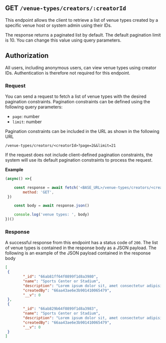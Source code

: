## GET `/venue-types/creators/:creatorId`

This endpoint allows the client to retrieve a list of venue types created by a specific venue host or system admin using their IDs. 

The response returns a paginated list by default. The default pagination limit is 10. You can change this value using query parameters.


## Authorization
All users, including anonymous users, can view venue types using creator IDs. Authentication is therefore not required for this endpoint.

### Request
You can send a request to fetch a list of venue types with the desired pagination constraints. Pagination constraints can be defined using the following query parameters:

- `page`: number
- `limit`: number

Pagination constraints can be included in the URL as shown in the following URL

```t
/venue-types/creators/<creatorId>?page=2&&limit=21
```

If the request does not include client-defined pagination constraints, the system will use its default pagination constraints to process the request.

**Example**

```javascript
(async() =>{

    const response = await fetch('<BASE_URL>/venue-types/creators/<creatorId>?page=2&&limit=21', {
        method: 'GET',
 })

    const body = await response.json()

    console.log('venue types: ', body)
})()
 ```

### Response
A successful response from this endpoint has a status code of `200`. The list of venue types is contained in the response body as a JSON payload. The following is an example of the JSON payload contained in the response body

```json
[
 {
        "_id": "66ab81ff64f0899f1d8a3980",
        "name": "Sports Center or Stadium",
        "description": "Lorem ipsum dolor sit, amet consectetur adipisicing elit. Maiores libero illo praesentium autem nesciunt consectetur repudiandae omnis eum similique in, quas rerum. Eveniet, possimus doloremque?",
        "createdBy": "66aa43ae6e3b901410065479",
        "__v": 0
 },
 {
        "_id": "66ab829b64f0899f1d8a3983",
        "name": "Sports Center or Stadium",
        "description": "Lorem ipsum dolor sit, amet consectetur adipisicing elit. Maiores libero illo praesentium autem nesciunt consectetur repudiandae omnis eum similique in, quas rerum. Eveniet, possimus doloremque?",
        "createdBy": "66aa43ae6e3b901410065479",
        "__v": 0
 }
]
```